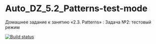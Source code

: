 # Auto_DZ_5.2_Patterns-test-mode
Домашнее задание к занятию «2.3. Patterns» : Задача №2: тестовый режим

[![Build status](https://ci.appveyor.com/api/projects/status/kq65whho8qg0jgou?svg=true)](https://ci.appveyor.com/project/Andrej-ori/auto-dz-5-2-patterns-test-mode)
